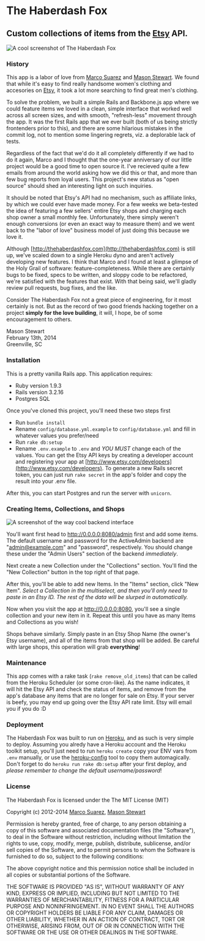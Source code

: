 # The Haberdash Fox

## Custom collections of items from the [Etsy](http://www.etsy.com) API.

![A cool screenshot of The Haberdash Fox](http://f.cl.ly/items/3c3q0G0g0s3I2E3I1p3n/Screen%20Shot%202014-02-13%20at%2012.32.57%20PM.png)

### History

This app is a labor of love from [Marco Suarez](https://twitter.com/marcosuarez) and [Mason Stewart](https://twitter.com/masondesu). We found that while it's easy to find really handsome women's clothing and accesories on [Etsy](http://www.etsy.com), it took a lot more searching to find great men's clothing.

To solve the problem, we built a simple Rails and Backbone.js app where we could feature items we loved in a clean, simple interface that worked well across all screen sizes, and with smooth, "refresh-less" movement through the app. It was the first Rails app that we ever built (both of us being strictly frontenders prior to this), and there are some hilarious mistakes in the commit log, not to mention some lingering regrets, viz. a deplorable lack of tests.

Regardless of the fact that we'd do it all completely differently if we had to do it again, Marco and I thought that the one-year anniversary of our little project would be a good time to open source it. I've recieved quite a few emails from around the world asking how we did this or that, and more than few bug reports from loyal users. This project's new status as "open source" should shed an interesting light on such inquiries.

It should be noted that Etsy's API had no mechanism, such as affiliate links, by which we could ever have made money. For a few weeks we beta-tested the idea of featuring a few sellers' entire Etsy shops and charging each shop owner a small monthly fee. Unfortunately, there simply weren't enough conversions (or even an exact way to measure them) and we went back to the "labor of love" business model of just doing this because we love it.

Although [http://thehaberdashfox.com](http://thehaberdashfox.com) is still up, we've scaled down to a single Heroku dyno and aren't actively developing new features. I think that Marco and I found at least a glimpse of the Holy Grail of software: feature-completeness. While there are certainly bugs to be fixed, specs to be written, and sloppy code to be refactored, we're satisfied with the features that exist. With that being said, we'll gladly review pull requests, bug fixes, and the like. 

Consider The Haberdash Fox not a great piece of engineering, for it most certainly is not. But as the record of two good friends hacking together on a project **simply for the love building**, it will, I hope, be of some encouragement to others.

Mason Stewart <br />
February 13th, 2014 <br />
Greenville, SC

### Installation
This is a pretty vanilla Rails app. This application requires:

* Ruby version 1.9.3
* Rails version 3.2.16
* Postgres SQL

Once you've cloned this project, you'll need these two steps first

* Run `bundle install`
* Rename `config/database.yml.example` to `config/database.yml` and fill in whatever values you prefer/need
* Run `rake db:setup`
* Rename `.env.example` to `.env` and *YOU MUST* change each of the values. You can get the Etsy API keys by creating a developer account and registering your app at [http://www.etsy.com/developers](http://www.etsy.com/developers). To generate a new Rails secret token, you can just run `rake secret` in the app's folder and copy the result into your .env file.

After this, you can start Postgres and run the server with `unicorn`.

### Creating Items, Collections, and Shops

![A screenshot of the way cool backend interface](http://f.cl.ly/items/2Z3I3E0O2h0E3a3e1q1I/Screen%20Shot%202014-02-13%20at%202.15.50%20PM.png)

You'll want first head to http://0.0.0.0:8080/admin first and add some items. The default username and password for the ActiveAdmin backend are "admin@example.com" and "password", respectively. You should change these under the "Admin Users" section of the backend *immediately*.

Next create a new Collection under the "Collections" section. You'll find the "New Collection" button in the top right of that page. 

After this, you'll be able to add new Items. In the "Items" section, click "New Item". *Select a Collection in the multiselect, and then you'll only need to paste in an Etsy ID. The rest of the data will be slurped in automatically.*

Now when you visit the app at http://0.0.0.0:8080, you'll see a single collection and your new item in it. Repeat this until you have as many Items and Collections as you wish!

Shops behave similarly. Simply paste in an Etsy Shop Name (the owner's Etsy username), and all of the items from that shop will be added. Be careful with large shops, this operation will grab **everything**!

### Maintenance
This app comes with a rake task (`rake remove_old_items`) that can be called from the Heroku Scheduler (or some cron-like). As the name indicates, it will hit the Etsy API and check the status of items, and remove from the app's database any items that are no longer for sale on Etsy. If your server is beefy, you may end up going over the Etsy API rate limit. Etsy will email you if you do :D

### Deployment
The Haberdash Fox was built to run on [Heroku](http://heroku.com), and as such is very simple to deploy. Assuming you alredy have a Heroku account and the Heroku toolkit setup, you'll just need to run `heroku create` copy your ENV vars from `.env` manually, or use the [heroku-config](https://github.com/ddollar/heroku-config) tool to copy them automagically. Don't forget to do `heroku run rake db:setup` after your first deploy, and *please remember to change the default username/password*!


### License

The Haberdash Fox is licensed under the The MIT License (MIT)

Copyright (c) 2012-2014 [Marco Suarez](https://twitter.com/marcosuarez), [Mason Stewart](https://twitter.com/masondesu)

Permission is hereby granted, free of charge, to any person obtaining a copy
of this software and associated documentation files (the "Software"), to deal
in the Software without restriction, including without limitation the rights
to use, copy, modify, merge, publish, distribute, sublicense, and/or sell
copies of the Software, and to permit persons to whom the Software is
furnished to do so, subject to the following conditions:

The above copyright notice and this permission notice shall be included in
all copies or substantial portions of the Software.

THE SOFTWARE IS PROVIDED "AS IS", WITHOUT WARRANTY OF ANY KIND, EXPRESS OR
IMPLIED, INCLUDING BUT NOT LIMITED TO THE WARRANTIES OF MERCHANTABILITY,
FITNESS FOR A PARTICULAR PURPOSE AND NONINFRINGEMENT. IN NO EVENT SHALL THE
AUTHORS OR COPYRIGHT HOLDERS BE LIABLE FOR ANY CLAIM, DAMAGES OR OTHER
LIABILITY, WHETHER IN AN ACTION OF CONTRACT, TORT OR OTHERWISE, ARISING FROM,
OUT OF OR IN CONNECTION WITH THE SOFTWARE OR THE USE OR OTHER DEALINGS IN
THE SOFTWARE.